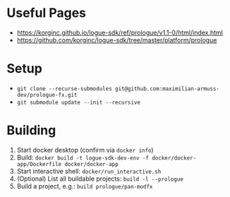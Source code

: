# Useful Pages

* https://korginc.github.io/logue-sdk/ref/prologue/v1.1-0/html/index.html
* https://github.com/korginc/logue-sdk/tree/master/platform/prologue

# Setup
* `git clone --recurse-submodules git@github.com:maximilian-armuss-dev/prologue-fx.git`
* `git submodule update --init --recursive`

# Building
1. Start docker desktop (confirm via `docker info`)
2. Build:
``docker build -t logue-sdk-dev-env -f docker/docker-app/Dockerfile docker/docker-app``
3. Start interactive shell: `docker/run_interactive.sh`
4. (Optional) List all buildable projects: `build -l --prologue`
5. Build a project, e.g.: `build prologue/pan-modfx`
